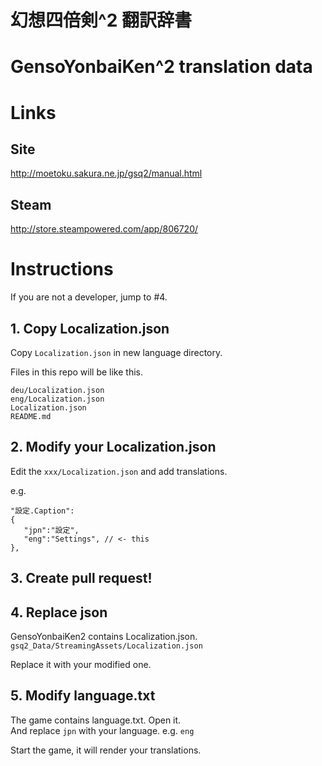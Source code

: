 # 幻想四倍剣^2 翻訳辞書
# GensoYonbaiKen^2 translation data

# Links
## Site
http://moetoku.sakura.ne.jp/gsq2/manual.html

## Steam
http://store.steampowered.com/app/806720/

# Instructions

  If you are not a developer, jump to #4.

## 1. Copy Localization.json

  Copy `Localization.json` in new language directory.

  Files in this repo will be like this.
```
deu/Localization.json
eng/Localization.json
Localization.json
README.md
```

## 2. Modify your Localization.json

Edit the `xxx/Localization.json` and add translations.  

e.g.
```
"設定.Caption":
{
   "jpn":"設定",
   "eng":"Settings", // <- this
},
```


## 3. Create pull request!

## 4. Replace json

GensoYonbaiKen2 contains Localization.json.  
`gsq2_Data/StreamingAssets/Localization.json`

Replace it with your modified one.

## 5. Modify language.txt

The game contains language.txt. Open it.  
And replace `jpn` with your language. e.g. `eng`

Start the game, it will render your translations.
